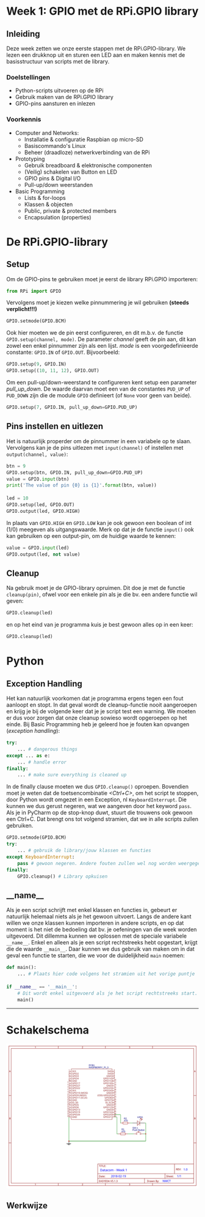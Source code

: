 # Week 1: GPIO met de RPi.GPIO library
## Inleiding
Deze week zetten we onze eerste stappen met de RPi.GPIO-library. We lezen een drukknop uit en sturen een LED aan en 
maken kennis met de basisstructuur van scripts met de library.
 
### Doelstellingen
- Python-scripts uitvoeren op de RPi
- Gebruik maken van de RPi.GPIO library
- GPIO-pins aansturen en inlezen

### Voorkennis
- Computer and Networks:
    - Installatie & configuratie Raspbian op micro-SD
    - Basiscommando's Linux
    - Beheer (draadloze) netwerkverbinding van de RPi
- Prototyping
    - Gebruik breadboard & elektronische componenten
    - (Veilig) schakelen van Button en LED
    - GPIO pins & Digital I/O
    - Pull-up/down weerstanden
- Basic Programming 
    - Lists & for-loops
    - Klassen & objecten
    - Public, private & protected members
    - Encapsulation (properties)
    
# De RPi.GPIO-library
## Setup
Om de GPIO-pins te gebruiken moet je eerst de library RPi.GPIO importeren:
```python
from RPi import GPIO
```
Vervolgens moet je kiezen welke pinnummering je wil gebruiken **(steeds verplicht!!!)**
```python
GPIO.setmode(GPIO.BCM)
```
Ook hier moeten we de pin eerst configureren, en dit m.b.v. de functie `GPIO.setup(channel, mode)`. 
De parameter *channel* geeft de pin aan, dit kan zowel een enkel pinnummer zijn als een lijst. 
*mode* is een voorgedefinieerde constante: `GPIO.IN` of `GPIO.OUT`. Bijvoorbeeld:
```python
GPIO.setup(9, GPIO.IN)
GPIO.setup((10, 11, 12), GPIO.OUT)
```
Om een pull-up/down-weerstand te configureren kent setup een parameter *pull_up_down*. 
De waarde daarvan moet een van de constantes `PUD_UP` of `PUD_DOWN` zijn die de module `GPIO` definieert 
(of `None` voor geen van beide). 
```python
GPIO.setup(7, GPIO.IN, pull_up_down=GPIO.PUD_UP)
```
## Pins instellen en uitlezen
Het is natuurlijk properder om de pinnummer in een variabele op te slaan. Vervolgens kan je de pins 
uitlezen met `input(channel)` of instellen met `output(channel, value)`:
```python
btn = 9
GPIO.setup(btn, GPIO.IN, pull_up_down=GPIO.PUD_UP)
value = GPIO.input(btn)
print('The value of pin {0} is {1}'.format(btn, value))

led = 10
GPIO.setup(led, GPIO.OUT)
GPIO.output(led, GPIO.HIGH)
```
In plaats van `GPIO.HIGH` en `GPIO.LOW` kan je ook gewoon een boolean of int (1/0) meegeven als uitgangswaarde. 
Merk op dat je de functie `input()` ook kan gebruiken op een output-pin, om de huidige waarde te kennen:
```python
value = GPIO.input(led)
GPIO.output(led, not value)
```
## Cleanup
Na gebruik moet je de GPIO-library opruimen. Dit doe je met de functie `cleanup(pin)`, ofwel voor een enkele pin
 als je die bv. een andere functie wil geven:
```python
GPIO.cleanup(led)
```
en op het eind van je programma kuis je best gewoon alles op in een keer:
```python
GPIO.cleanup(led)
```

# Python
## Exception Handling
Het kan natuurlijk voorkomen dat je programma ergens tegen een fout aanloopt en stopt. In dat geval wordt de 
cleanup-functie nooit aangeroepen en krijg je bij de volgende keer dat je je script test een warning. We moeten er dus 
voor zorgen dat onze cleanup sowieso wordt opgeroepen op het einde.
Bij Basic Programming heb je geleerd hoe je fouten kan opvangen (*exception handling*):

```python
try:
    ... # dangerous things
except ... as e:
    ... # handle error
finally:
    ... # make sure everything is cleaned up
```

In de finally clause moeten we dus `GPIO.cleanup()` oproepen. Bovendien moet je weten dat de toetsencombinatie 
*<Ctrl+C>*, om het script te stoppen, door Python wordt omgezet in een Exception, nl `KeyboardInterrupt`. Die kunnen we
dus gerust negeren, wat we aangeven door het keyword `pass`. Als je in PyCharm op de stop-knop duwt, 
stuurt die trouwens ook gewoon een Ctrl+C. Dat brengt ons tot volgend stramien, dat we in alle scripts zullen gebruiken.

```python
GPIO.setmode(GPIO.BCM)
try:
    ... # gebruik de library/jouw klassen en functies
except KeyboardInterrupt:
    pass # gewoon negeren. Andere fouten zullen wel nog worden weergegeven
finally:
    GPIO.cleanup() # Library opkuisen
```

## \_\_name__

Als je  een script schrijft met enkel klassen en functies in, gebeurt er natuurlijk helemaal niets als je 
het gewoon uitvoert. Langs de andere kant willen we onze klassen kunnen importeren in andere scripts, en op dat moment
is het niet de bedoeling dat bv. je oefeningen van die week worden uitgevoerd. Dit dillemma kunnen we oplossen met de 
speciale variabele `__name__`. Enkel en alleen als je een script rechtstreeks hebt opgestart, krijgt die de waarde 
`__main__`. Daar kunnen we dus gebruik van maken om in dat geval een functie te starten, die we voor de duidelijkheid
`main` noemen:
```python
def main():
    ... # Plaats hier code volgens het stramien uit het vorige puntje
    
if __name__ == '__main__':
    # Dit wordt enkel uitgevoerd als je het script rechtstreeks start.
    main()  
```

<!-- TODO: herhaling properties -->

---

# Schakelschema
![Schakeling week 1](circuits/week01_schema.svg)

## Werkwijze
